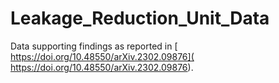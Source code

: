 # Leakage_Reduction_Unit_Data

Data supporting findings as reported in [
https://doi.org/10.48550/arXiv.2302.09876](
https://doi.org/10.48550/arXiv.2302.09876).
